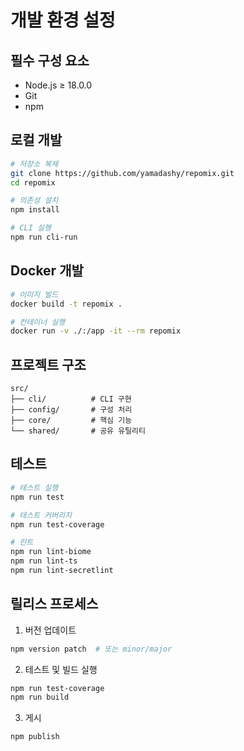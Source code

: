 # 개발 환경 설정

## 필수 구성 요소

- Node.js ≥ 18.0.0
- Git
- npm

## 로컬 개발

```bash
# 저장소 복제
git clone https://github.com/yamadashy/repomix.git
cd repomix

# 의존성 설치
npm install

# CLI 실행
npm run cli-run
```

## Docker 개발

```bash
# 이미지 빌드
docker build -t repomix .

# 컨테이너 실행
docker run -v ./:/app -it --rm repomix
```

## 프로젝트 구조

```
src/
├── cli/          # CLI 구현
├── config/       # 구성 처리
├── core/         # 핵심 기능
└── shared/       # 공유 유틸리티
```

## 테스트

```bash
# 테스트 실행
npm run test

# 테스트 커버리지
npm run test-coverage

# 린트
npm run lint-biome
npm run lint-ts
npm run lint-secretlint
```

## 릴리스 프로세스

1. 버전 업데이트
```bash
npm version patch  # 또는 minor/major
```

2. 테스트 및 빌드 실행
```bash
npm run test-coverage
npm run build
```

3. 게시
```bash
npm publish
